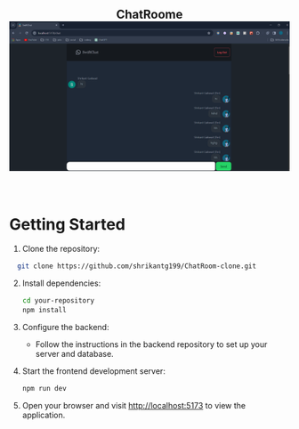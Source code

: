 <h2 align="center">ChatRoome
<div align="center">
  <img alt="Demo" width=600 src="chatRoom.png" />
</div>
</h2>
<br/>



# Getting Started

1. Clone the repository:

 ```bash
   git clone https://github.com/shrikantg199/ChatRoom-clone.git
   ```
 

2. Install dependencies:

   ```bash
   cd your-repository
   npm install
   ```

3. Configure the backend:

   - Follow the instructions in the backend repository to set up your server and database.

4. Start the frontend development server:

   ```bash
   npm run dev
   ```

5. Open your browser and visit [http://localhost:5173](http://localhost:5173) to view the application.
